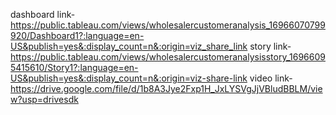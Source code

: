 dashboard link- https://public.tableau.com/views/wholesalercustomeranalysis_16966070799920/Dashboard1?:language=en-US&publish=yes&:display_count=n&:origin=viz_share_link
story link- https://public.tableau.com/views/wholesalercustomeranalysisstory_16966095415610/Story1?:language=en-US&publish=yes&:display_count=n&:origin=viz-share-link
video link-  https://drive.google.com/file/d/1b8A3Jye2Fxp1H_JxLYSVgJjVBludBBLM/view?usp=drivesdk
